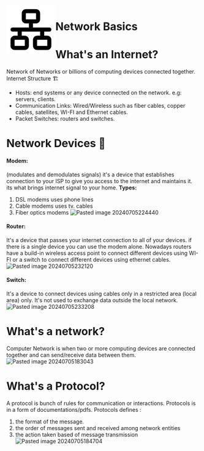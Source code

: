 <img src="../images/network.svg" align="left" />

# Network Basics

# What's an Internet?
Network of Networks or billions of computing devices connected together.
Internet Structure 🏗️
- Hosts: end systems or any device connected on the network. e.g: servers, clients.
- Communication Links: Wired/Wireless such as fiber cables, copper cables, satellites, WI-FI and Ethernet cables.
- Packet Switches: routers and switches. 
# Network Devices 🔌
#### Modem:
(modulates and demodulates signals) it's a device that establishes connection to your ISP to give you access to the internet and maintains it. its what brings internet signal to your home. 
**Types:**
1. DSL modems uses phone lines
2. Cable modems uses tv. cables
3. Fiber optics modems
![Pasted image 20240705224440](https://github.com/Reemaa828/NetworkLinuxBasics/assets/112731236/0d86c032-28fd-4a68-a7db-b68b4936e6be)

#### Router:
It's a device that passes your internet connection to all of your devices. if there is a single device you can use the modem alone. Nowadays routers have a build-in wireless access point to connect different devices using WI-FI or a switch to connect different devices using ethernet cables.
![Pasted image 20240705232120](https://github.com/Reemaa828/NetworkLinuxBasics/assets/112731236/28366bbe-d947-4304-b5a8-0b274cc18364)


#### Switch: 
It's a device to connect devices using cables only in a restricted area (local area) only. It's not used to exchange data outside the local network.
![Pasted image 20240705233208](https://github.com/Reemaa828/NetworkLinuxBasics/assets/112731236/e6b9b683-658c-48fd-90b6-030159910c18)


# What's a network? 
 Computer Network is when two or more computing devices are connected together and can send/receive data between them.
![Pasted image 20240705183043](https://github.com/Reemaa828/NetworkLinuxBasics/assets/112731236/cd8b751f-d84a-46fa-a99a-4478953334ce)

# What's a Protocol?
A protocol is bunch of rules for communication or interactions. Protocols is in a form of documentations/pdfs.
Protocols defines :
1. the format of the message.
2. the order of messages sent and received among network entities
3. the action taken based of message transmission
![Pasted image 20240705184704](https://github.com/Reemaa828/NetworkLinuxBasics/assets/112731236/94d542be-ee37-4713-a1df-dbd729a16476)
